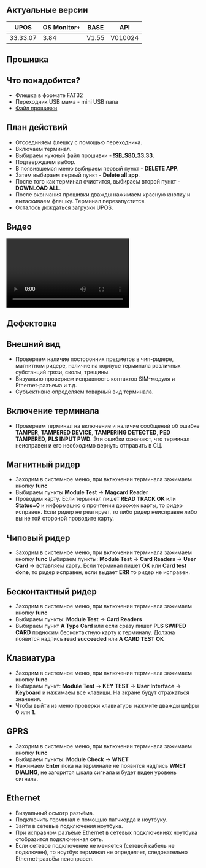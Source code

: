 <style>
   .markdown-content h2 {  
      margin-top: 2rem; 
      margin-bottom: 2rem; 
      font-size: 1.875rem; 
   }
   .markdown-content ul {
      list-style-type: disc; 
      font-size: 1.125rem; 
      display: flex; 
      flex-direction: column; 
      gap: 1rem; 
      padding-left: 20px; 
   }
   .markdown-content a:hover {
      text-decoration: underline;
   }
    .markdown-content table {
      min-width: 100%;
   }
   .markdown-content th {
      padding-left: 0.5rem;    
      padding-right: 0.5rem;   
      padding-top: 0.5rem;     
      padding-bottom: 0.5rem;  
      text-align: left;        
      font-size: 0.875rem;     
      line-height: 1.25rem;    
      font-weight: 500;        
      border: 1px solid;       
      border-color: #e5e7eb;
   }
   .markdown-content td {
      padding: 0.75rem 0.5rem;
      font-size: 0.875rem;
      line-height: 1.25rem;
      border: 1px solid #e5e7eb;
   }
   .markdown-content p {
      font-size: 1.125rem;
   }
</style>

## <a id="1">Актуальные версии</a>

<div class="overflow-x-auto whitespace-nowrap">

| UPOS     | OS Monitor+ | BASE  | API     |
| -------- | ----------- | ----- | ------- |
| 33.33.07 | 3.84        | V1.55 | V010024 |

</div>

## <a id="2">Прошивка</a>

## <a id="2.1" class="text-2xl">Что понадобится?</a>

- Флешка в формате FAT32
- Переходник USB мама - mini USB папа
- [Файл прошивки](https://disk.yandex.ru/d/1Ei0svpswKnAOQ)

## <a id="2.2" class="text-2xl">План действий</a>

- Отсоединяем флешку с помощью переходника.
- Включаем терминал.
- Выбираем нужный файл прошивки - **[!SB_S80_33.33](https://disk.yandex.ru/d/1Ei0svpswKnAOQ)**.
- Подтверждаем выбор.
- В появившемся меню выбираем первый пункт - **DELETE APP**.
- Затем выбираем первый пункт - **Delete all app**.
- После того как терминал очистится, выбираем второй пункт - **DOWNLOAD ALL**.
- После окончания прошивки дважды нажимаем красную кнопку и вытаскиваем флешку. Терминал перезапустится.
- Осталось дождаться загрузки UPOS.

## <a id="2.3" class="text-2xl">Видео</a>

<video width="320" height="180" controls>
    <source src="/content/pax-s80/video/PAX S80.mp4" type="video/mp4" />
</video>

## <a id="3">Дефектовка</a>

## <a id="3.1" class="text-2xl">Внешний вид</a>

- Проверяем наличие посторонних предметов в чип-ридере, магнитном ридере, наличие на корпусе терминала различных субстанций грязи, сколы, трещины.
- Визуально проверяем исправность контактов SIM-модуля и Ethernet-разъема и т.д.
- Субъективно определяем товарный вид терминала.

## <a id="3.2" class="text-2xl">Включение терминала</a>

- Проверяем терминал на включение и наличие сообщений об ошибке  
  **TAMPER**,
  **TAMPERED DEVICE**,
  **TAMPERING DETECTED**,
  **PED TAMPERED**,
  **PLS INPUT PWD**.
  Эти ошибки означают, что терминал неисправен и его необходимо вернуть отправить в СЦ.

## <a id="3.3" class="text-2xl">Магнитный ридер</a>

- Заходим в системное меню, при включении терминала зажимаем кнопку **func**
- Выбираем пункты **Module Test** → **Magcard Reader**
- Проводим карту. Если терминал пишет **READ TRACK OK** или **Status=0** и информацию о прочтении дорожек карты, то ридер исправен.
  Если ридер не реагирует, то либо ридер неисправен либо вы не той стороной проводите карту.

## <a id="3.4" class="text-2xl">Чиповый ридер</a>

- Заходим в системное меню, при включении терминала зажимаем кнопку **func**
  Выбираем пункты: **Module Test** → **Card Readers** → **User Card** → вставляем карту.
  Если терминал пишет **OK** или **Card test done**, то ридер исправен, если выдает **ERR** то ридер не исправен.

## <a id="3.5" class="text-2xl">Бесконтактный ридер</a>

- Заходим в системное меню, при включении терминала зажимаем кнопку **func**
- Выбираем пункты: **Module Test** → **Card Readers**
- Выбираем пункт **A Type Card** или если сразу пишет **PLS SWIPED CARD** подносим бесконтактную карту к терминалу. Должна появится надпись **read succeeded** или **A CARD TEST OK**

## <a id="3.6" class="text-2xl">Клавиатура</a>

- Заходим в системное меню, при включении терминала зажимаем кнопку **func**
- Выбираем пункт: **Module Test** → **KEY TEST** → **User Interface** → **Keyboard** и нажимаем все клавиши. На экране будут отражаться значения.
- Чтобы выйти из меню проверки клавиатуры нажмите дважды цифры **0** или **1**.

## <a id="3.7" class="text-2xl">GPRS</a>

- Заходим в системное меню, при включении терминала зажимаем кнопку **func**
- Выбираем пункты: **Module Check** → **WNET**
- Нажимаем **Enter** пока на терминале не появится надпись **WNET DIALING**, не загорится шкала сигнала и будет виден уровень сигнала.

## <a id="3.8" class="text-2xl">Ethernet</a>

- Визуальный осмотр разъёма.
- Подключить терминал с помощью патчкорда к ноутбуку.
- Зайти в сетевые подключения ноутбука.
- При исправном разъёме Ethernet в сетевых подключениях ноутбука отобразится подключенная сеть.
- Если сетевое подключение не меняется (сетевой кабель не подключен), то ноутбук терминал не определяет, следовательно Ethernet-разъём неисправен.
